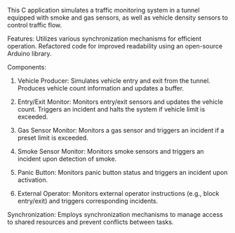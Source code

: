 This C application simulates a traffic monitoring system in a tunnel equipped with smoke and gas sensors, as well as vehicle density sensors to control traffic flow.

Features:
Utilizes various synchronization mechanisms for efficient operation.
Refactored code for improved readability using an open-source Arduino library.

Components:

1) Vehicle Producer:
Simulates vehicle entry and exit from the tunnel.
Produces vehicle count information and updates a buffer.

2) Entry/Exit Monitor:
Monitors entry/exit sensors and updates the vehicle count.
Triggers an incident and halts the system if vehicle limit is exceeded.

3) Gas Sensor Monitor:
Monitors a gas sensor and triggers an incident if a preset limit is exceeded.

4) Smoke Sensor Monitor:
Monitors smoke sensors and triggers an incident upon detection of smoke.

5) Panic Button:
Monitors panic button status and triggers an incident upon activation.

6) External Operator:
Monitors external operator instructions (e.g., block entry/exit) and triggers corresponding incidents.

Synchronization:
Employs synchronization mechanisms to manage access to shared resources and prevent conflicts between tasks.

